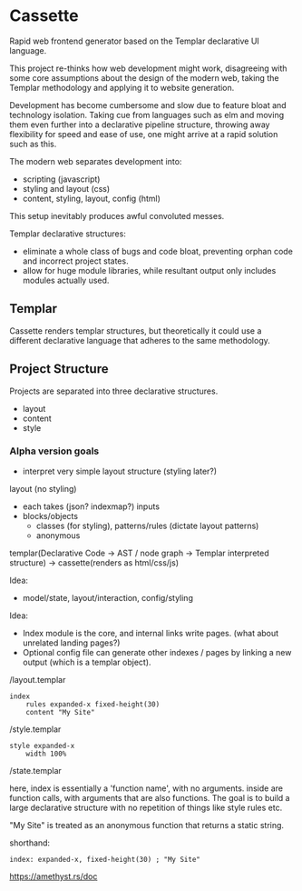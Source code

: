# Cassette
Rapid web frontend generator based on the Templar declarative UI language.

This project re-thinks how web development might work, disagreeing with some core assumptions about the design of the modern web, taking the Templar methodology and applying it to website generation.

Development has become cumbersome and slow due to feature bloat and technology isolation. Taking cue from languages such as elm and moving them even further into a declarative pipeline structure, throwing away flexibility for speed and ease of use, one might arrive at a rapid solution such as this.

The modern web separates development into:
- scripting (javascript)
- styling and layout (css)
- content, styling, layout, config (html)

This setup inevitably produces awful convoluted messes.

Templar declarative structures:
- eliminate a whole class of bugs and code bloat, preventing orphan code and incorrect project states.
- allow for huge module libraries, while resultant output only includes modules actually used.

## Templar

Cassette renders templar structures, but theoretically it could use a different declarative language that adheres to the same methodology.

## Project Structure

Projects are separated into three declarative structures.
- layout
- content
- style

### Alpha version goals
- interpret very simple layout structure (styling later?)

layout (no styling)
- each takes (json? indexmap?) inputs
- blocks/objects
	- classes (for styling), patterns/rules (dictate layout patterns)
	- anonymous

templar(Declarative Code -> AST / node graph -> Templar interpreted structure) -> cassette(renders as html/css/js)

Idea:
- model/state, layout/interaction, config/styling

Idea:
- Index module is the core, and internal links write pages. (what about unrelated landing pages?)
- Optional config file can generate other indexes / pages by linking a new output (which is a templar object).

/layout.templar
```
index
	rules expanded-x fixed-height(30)
	content "My Site"
```

/style.templar
```
style expanded-x
	width 100%
```

/state.templar


here, index is essentially a 'function name', with no arguments. inside are function calls, with arguments that are also functions. The goal is to build a large declarative structure with no repetition of things like style rules etc.

"My Site" is treated as an anonymous function that returns a static string.

shorthand:
```
index: expanded-x, fixed-height(30) ; "My Site"
```

https://amethyst.rs/doc
